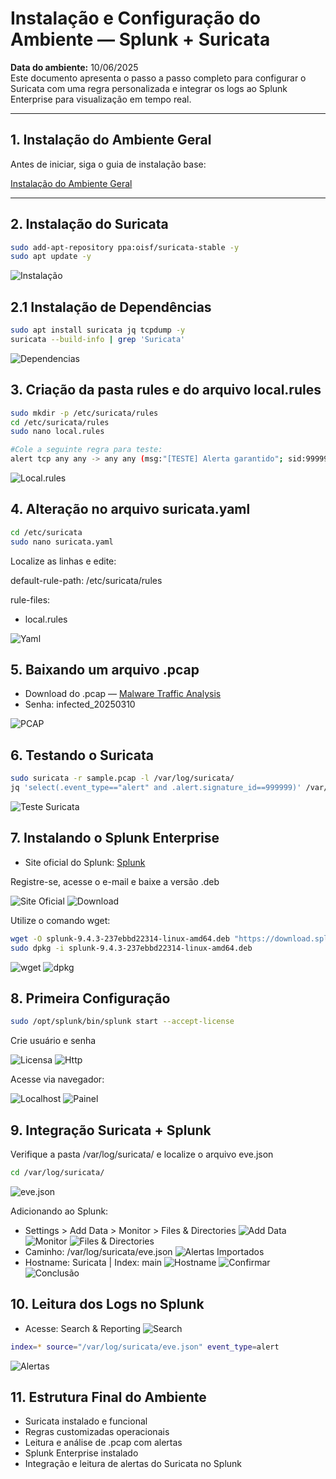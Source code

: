 # Instalação e Configuração do Ambiente — Splunk + Suricata

**Data do ambiente:** 10/06/2025  
Este documento apresenta o passo a passo completo para configurar o Suricata com uma regra personalizada e integrar os logs ao Splunk Enterprise para visualização em tempo real.

---

## 1. Instalação do Ambiente Geral

Antes de iniciar, siga o guia de instalação base:

 [Instalação do Ambiente Geral](../../../Instalacao-do-Ambiente-Geral/README.md)

---

## 2. Instalação do Suricata

```bash
sudo add-apt-repository ppa:oisf/suricata-stable -y
sudo apt update -y
```

![Instalação](prints/1.png)

##  2.1 Instalação de Dependências

```bash
sudo apt install suricata jq tcpdump -y
suricata --build-info | grep 'Suricata'
```
![Dependencias](prints/2.png)

## 3. Criação da pasta rules e do arquivo local.rules

```bash
sudo mkdir -p /etc/suricata/rules
cd /etc/suricata/rules
sudo nano local.rules

#Cole a seguinte regra para teste:
alert tcp any any -> any any (msg:"[TESTE] Alerta garantido"; sid:999999; rev:1;)
```
![Local.rules](prints/3.png)

## 4. Alteração no arquivo suricata.yaml

```bash
cd /etc/suricata
sudo nano suricata.yaml
```

Localize as linhas e edite:

default-rule-path: /etc/suricata/rules

rule-files:
  - local.rules

![Yaml](prints/4.png)

##  5. Baixando um arquivo .pcap
-  Download do .pcap — [Malware Traffic Analysis](https://malware-traffic-analysis.net/2025/03/10/index.html)
- Senha: infected_20250310

![PCAP](prints/5.png)

##  6. Testando o Suricata

```bash
sudo suricata -r sample.pcap -l /var/log/suricata/
jq 'select(.event_type=="alert" and .alert.signature_id==999999)' /var/log/suricata/eve.json
```
![Teste Suricata](prints/6.png)

##  7. Instalando o Splunk Enterprise
-  Site oficial do Splunk: [Splunk](https://www.splunk.com/en_us/download/splunk-enterprise.html)

Registre-se, acesse o e-mail e baixe a versão .deb

![Site Oficial](prints/7.png)
![Download](prints/8.png)

Utilize o comando wget:

```bash
wget -O splunk-9.4.3-237ebbd22314-linux-amd64.deb "https://download.splunk.com/products/splunk/releases/9.4.3/linux/splunk-9.4.3-237ebbd22314-linux-amd64.deb"
sudo dpkg -i splunk-9.4.3-237ebbd22314-linux-amd64.deb
```
![wget](prints/9.png)
![dpkg](prints/10.png)

##  8. Primeira Configuração

```bash
sudo /opt/splunk/bin/splunk start --accept-license
```

Crie usuário e senha

![Licensa](prints/11.png)
![Http](prints/12.png)

Acesse via navegador: 

![Localhost](prints/13.png)
![Painel](prints/14.png)

##  9. Integração Suricata + Splunk
Verifique a pasta /var/log/suricata/ e localize o arquivo eve.json

```bash
cd /var/log/suricata/
```
![eve.json](prints/15.png)

Adicionando ao Splunk:
- Settings > Add Data > Monitor > Files & Directories
![Add Data](prints/16.png)
![Monitor](prints/17.png)
![Files & Directories](prints/18.png)
- Caminho: /var/log/suricata/eve.json
![Alertas Importados](prints/19.png)
- Hostname: Suricata | Index: main
![Hostname](prints/20.png)
![Confirmar](prints/21.png)
![Conclusão](prints/22.png)


##  10. Leitura dos Logs no Splunk
- Acesse: Search & Reporting
![Search](prints/23.png)

```bash
index=* source="/var/log/suricata/eve.json" event_type=alert
```

![Alertas](prints/24.png)

##  11. Estrutura Final do Ambiente
-  Suricata instalado e funcional
-  Regras customizadas operacionais
-  Leitura e análise de .pcap com alertas
-  Splunk Enterprise instalado
-  Integração e leitura de alertas do Suricata no Splunk
